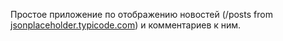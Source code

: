 Простое приложение по отображению новостей (/posts from [jsonplaceholder.typicode.com](jsonplaceholder.typicode.com)) и комментариев к ним.


